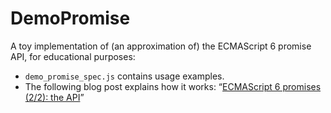 # DemoPromise

A toy implementation of (an approximation of) the ECMAScript 6 promise API, for educational purposes:

* `demo_promise_spec.js` contains usage examples.
* The following blog post explains how it works: “[ECMAScript 6 promises (2/2): the API](http://www.2ality.com/2014/10/es6-promises-api.html)”
